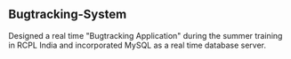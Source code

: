 ## Bugtracking-System
Designed a real time "Bugtracking Application" during the summer training in RCPL India and incorporated MySQL as a real time database server.
